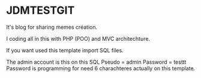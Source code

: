 # JDMTESTGIT
It's blog for sharing memes création.

I coding all in this with PHP  (POO) and MVC architechture.

If you want used this template import SQL files.

The admin account is this on this SQL
Pseudo = admin
Password = testtt 
Password is programming for need 6 charachteres actually on this template.
